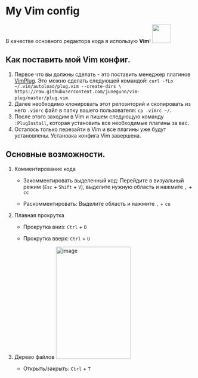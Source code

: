 # My Vim config
В качестве основного редактора кода я использую **Vim**! <img src="https://upload.wikimedia.org/wikipedia/commons/thumb/9/9f/Vimlogo.svg/1200px-Vimlogo.svg.png" width="50" height="50">

## Как поставить мой Vim конфиг.
1. Первое что вы должны сделать - это поставить менеджер плагинов [VimPlug](https://github.com/junegunn/vim-plug). Это можно сделать следующей командой: `curl -fLo ~/.vim/autoload/plug.vim --create-dirs \
    https://raw.githubusercontent.com/junegunn/vim-plug/master/plug.vim`.
2. Далее необходимо клонировать этот репозиторий и скопировать из него `.vimrc` файл в папку вашего пользователя: `cp
   .vimrc ~/`.
3. После этого заходим в Vim и пишем следующую команду `:PlugInstall`, которая установить все необходимые плагины за
   вас.
4. Осталось только перезайти в Vim и все плагины уже будут установлены. Установка конфига Vim завершена. 

## Основные возможности.
1. Комментирование кода

    - Закомментировать выделенный код:
    Перейдите в визуальный режим (`Esc` + `Shift` + `V`), выделите нужную область и нажмите `,` + `cc`

    - Раскомментировать:
    Выделите область и нажмите `,` + `cu`

2. Плавная прокрутка

    - Прокрутка вниз: `Ctrl` + `D`

    - Прокрутка вверх: `Ctrl` + `U`

3. Дерево файлов <img width="200" height="300" alt="image" src="https://github.com/user-attachments/assets/cbbcb833-c42d-463e-8ffc-235dc2cc23e6" />

    
    - Открыть/закрыть: `Ctrl` + `T`
